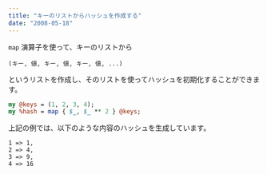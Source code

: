 ```yaml
---
title: "キーのリストからハッシュを作成する"
date: "2008-05-18"
---
```


`map` 演算子を使って、キーのリストから

```
(キー, 値, キー, 値, キー, 値, ...)
```

というリストを作成し、そのリストを使ってハッシュを初期化することができます。

```perl
my @keys = (1, 2, 3, 4);
my %hash = map { $_, $_ ** 2 } @keys;
```

上記の例では、以下のような内容のハッシュを生成しています。

```
1 => 1,
2 => 4,
3 => 9,
4 => 16
```

